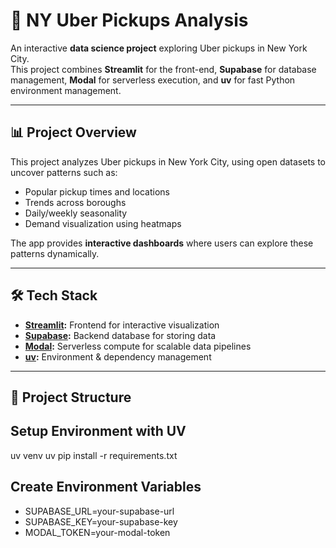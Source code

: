 # 🚖 NY Uber Pickups Analysis

An interactive **data science project** exploring Uber pickups in New York City.  
This project combines **Streamlit** for the front-end, **Supabase** for database management, **Modal** for serverless execution, and **uv** for fast Python environment management.

---

## 📊 Project Overview
This project analyzes Uber pickups in New York City, using open datasets to uncover patterns such as:
- Popular pickup times and locations
- Trends across boroughs
- Daily/weekly seasonality
- Demand visualization using heatmaps

The app provides **interactive dashboards** where users can explore these patterns dynamically.

---

## 🛠️ Tech Stack
- **[Streamlit](https://streamlit.io/):** Frontend for interactive visualization  
- **[Supabase](https://supabase.com/):** Backend database for storing data  
- **[Modal](https://modal.com/):** Serverless compute for scalable data pipelines  
- **[uv](https://github.com/astral-sh/uv):** Environment & dependency management  

---

## 📂 Project Structure
## Setup Environment with UV
uv venv
uv pip install -r requirements.txt

## Create Environment Variables
- SUPABASE_URL=your-supabase-url
- SUPABASE_KEY=your-supabase-key
- MODAL_TOKEN=your-modal-token

